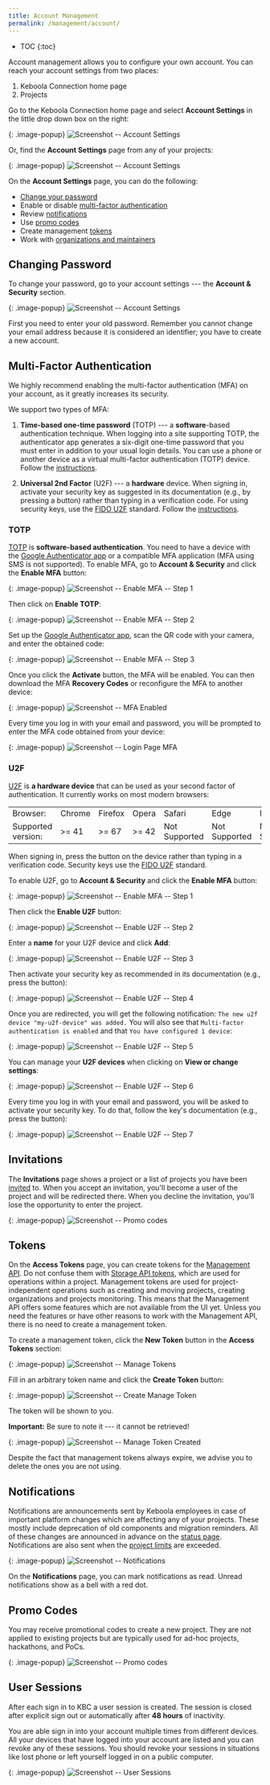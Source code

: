 ```yaml
---
title: Account Management
permalink: /management/account/
---
```


* TOC
{:toc}

Account management allows you to configure your own account.
You can reach your account settings from two places:

1. Keboola Connection home page
2. Projects

Go to the Keboola Connection home page and select **Account Settings** in the little drop down box on the right:

{: .image-popup}
![Screenshot -- Account Settings](/management/account/account-setting-1.png)

Or, find the **Account Settings** page from any of your projects:

{: .image-popup}
![Screenshot -- Account Settings](/management/account/account-setting-2.png)

On the **Account Settings** page, you can do the following:

- [Change your password](#changing-password)
- Enable or disable [multi-factor authentication](#multi-factor-authentication)
- Review [notifications](#notifications)
- Use [promo codes](#promo-codes)
- Create management [tokens](#tokens)
- Work with [organizations and maintainers](/management/organization/)

## Changing Password
To change your password, go to your account settings --- the **Account & Security** section.

{: .image-popup}
![Screenshot -- Account Settings](/management/account/change-password.png)

First you need to enter your old password. Remember you cannot change your email address
because it is considered an identifier; you have to create a new account.

## Multi-Factor Authentication
We highly recommend enabling the multi-factor authentication (MFA) on your account, as it greatly increases its security.

We support two types of MFA: 

1. **Time-based one-time password** (TOTP) --- a **software**-based authentication technique. 
When logging into a site supporting TOTP, the authenticator app generates a six-digit one-time password 
that you must enter in addition to your usual login details. You can use a phone or another device 
as a virtual multi-factor authentication (TOTP) device. Follow the [instructions](#totp-multi-factor-authentication). 

2. **Universal 2nd Factor** (U2F) --- a **hardware** device. When signing in, activate your security key as suggested in 
its documentation (e.g., by pressing a button) rather than typing in a verification code.
For using security keys, use the [FIDO U2F](https://fidoalliance.org/) standard.
Follow the [instructions](#u2f-multi-factor-authentication).

### TOTP 
[TOTP](https://en.wikipedia.org/wiki/Time-based_One-time_Password_algorithm)
is **software-based authentication**. 
You need to have a device with the [Google Authenticator app](https://support.google.com/accounts/answer/1066447?hl=en) or
a compatible MFA application (MFA using SMS is not supported). To enable MFA, go to **Account & Security** and 
click the **Enable MFA** button:

{: .image-popup}
![Screenshot -- Enable MFA -- Step 1](/management/account/enable-mfa-1.png)

Then click on **Enable TOTP**:

{: .image-popup}
![Screenshot -- Enable MFA -- Step 2](/management/account/enable-totp-1.png)

Set up the [Google Authenticator app](https://support.google.com/accounts/answer/1066447?hl=en), scan the
QR code with your camera, and enter the obtained code:

{: .image-popup}
![Screenshot -- Enable MFA -- Step 3](/management/account/enable-mfa-2.png)

Once you click the **Activate** button, the MFA will be enabled. You can then download the MFA
**Recovery Codes** or reconfigure the MFA to another device:

{: .image-popup}
![Screenshot -- MFA Enabled](/management/account/enable-mfa-3.png)

Every time you log in with your email and password,
you will be prompted to enter the MFA code obtained from your device:

{: .image-popup}
![Screenshot -- Login Page MFA](/management/account/login-3.png)

### U2F 
[U2F](https://en.wikipedia.org/wiki/Universal_2nd_Factor) is **a hardware device** that can be used as your second factor 
of authentication. It currently works on most modern browsers:
<table>
  <tr>
    <td>Browser:</td>
    <td>Chrome</td>
    <td>Firefox</td>
    <td>Opera</td>
    <td>Safari</td>
    <td>Edge</td>
    <td>IE</td>
  </tr>
  <tr>
    <td>Supported version:</td>
    <td> >= 41 </td>
    <td> >= 67 </td>
    <td> >= 42 </td>
    <td> Not Supported </td>
    <td> Not Supported </td>
    <td> Not Supported </td>
  </tr>
</table>

When signing in, press the button on the device rather than typing in a verification code.
Security keys use the [FIDO U2F](https://fidoalliance.org/) standard.

To enable U2F, go to **Account & Security** and click the **Enable MFA** button:

{: .image-popup}
![Screenshot -- Enable MFA -- Step 1](/management/account/enable-mfa-1.png)

Then click the **Enable U2F** button:

{: .image-popup}
![Screenshot -- Enable U2F -- Step 2](/management/account/enable-u2f-1.png)

Enter a **name** for your U2F device and click **Add**: 

{: .image-popup}
![Screenshot -- Enable U2F -- Step 3](/management/account/enable-u2f-2.png)

Then activate your security key as recommended in its documentation (e.g., press the button):

{: .image-popup}
![Screenshot -- Enable U2F -- Step 4](/management/account/enable-u2f-3.png)

Once you are redirected, you will get the following notification: `The new u2f device "my-u2f-device" was added.` 
You will also see that `Multi-factor authentication is enabled` and that `You have configured 1 device`:

{: .image-popup}
![Screenshot -- Enable U2F -- Step 5](/management/account/enable-u2f-4.png)

You can manage your **U2F devices** when clicking on **View or change settings**:

{: .image-popup}
![Screenshot -- Enable U2F -- Step 6](/management/account/enable-u2f-5.png)

Every time you log in with your email and password, you will be asked to activate your security key.
To do that, follow the key's documentation (e.g., press the button):

{: .image-popup}
![Screenshot -- Enable U2F -- Step 7](/management/account/enable-u2f-6.png)

## Invitations
The **Invitations** page shows a project or a list of projects you have been [invited](/management/project/users/#inviting-a-user) to.
When you accept an invitation, you'll become a user of the project and will be redirected there. 
When you decline the invitation, you'll lose the opportunity to enter the project.

{: .image-popup}
![Screenshot -- Promo codes](/management/account/invitations.png)

## Tokens
On the **Access Tokens** page, you can create tokens for the [Management API](https://keboolamanagementapi.docs.apiary.io/#).
Do not confuse them with [Storage API tokens](/management/project/tokens/), which are used for operations
within a project. Management tokens are used for project-independent operations such as creating and moving projects,
creating organizations and projects monitoring. This means that the Management API offers some features which are
not available from the UI yet. Unless you need the features or have other reasons to work with
the Management API, there is no need to create a management token.

To create a management token, click the **New Token** button in the **Access Tokens** section:

{: .image-popup}
![Screenshot -- Manage Tokens](/management/account/manage-tokens.png)

Fill in an arbitrary token name and click the **Create Token** button:

{: .image-popup}
![Screenshot -- Create Manage Token](/management/account/manage-token-create.png)

The token will be shown to you.

**Important:** Be sure to note it --- it cannot be retrieved!

{: .image-popup}
![Screenshot -- Manage Token Created](/management/account/manage-token-created.png)

Despite the fact that management tokens always expire, we advise you to delete the ones you are not using.

## Notifications
Notifications are announcements sent by Keboola employees in case of important platform changes which
are affecting any of your projects. These mostly include deprecation of old components and migration reminders.
All of these changes are announced in advance on the [status page](http://status.keboola.com/).
Notifications are also sent when the [project limits](/management/project/limits/) are exceeded.

{: .image-popup}
![Screenshot -- Notifications](/management/account/notifications.png)

On the **Notifications** page, you can mark notifications as read. Unread notifications show as a bell with a
red dot.

## Promo Codes
You may receive promotional codes to create a new project. They are not applied to existing
projects but are typically used for ad-hoc projects, hackathons, and PoCs.

{: .image-popup}
![Screenshot -- Promo codes](/management/account/promo-codes.png)

## User Sessions
After each sign in to KBC a user session is created.
The session is closed after explicit sign out or automatically after **48 hours** of inactivity.

You are able sign in into your account multiple times from different devices.
All your devices that have logged into your account are listed and you can revoke any of these sessions. 
You should revoke your sessions in situations like lost phone or left yourself logged in on a public computer.

{: .image-popup}
![Screenshot -- User Sessions](/management/account/user-sessions-1.png)
